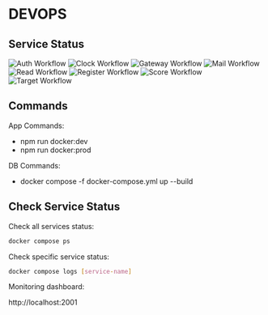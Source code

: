 # DEVOPS

## Service Status

![Auth Workflow](https://github.com/Bacio001-CCG/DEVOPS/actions/workflows/auth.yml/badge.svg)
![Clock Workflow](https://github.com/Bacio001-CCG/DEVOPS/actions/workflows/clock.yml/badge.svg)
![Gateway Workflow](https://github.com/Bacio001-CCG/DEVOPS/actions/workflows/gateway.yml/badge.svg)
![Mail Workflow](https://github.com/Bacio001-CCG/DEVOPS/actions/workflows/mail.yml/badge.svg)
![Read Workflow](https://github.com/Bacio001-CCG/DEVOPS/actions/workflows/read.yml/badge.svg)
![Register Workflow](https://github.com/Bacio001-CCG/DEVOPS/actions/workflows/register.yml/badge.svg)
![Score Workflow](https://github.com/Bacio001-CCG/DEVOPS/actions/workflows/score.yml/badge.svg)
![Target Workflow](https://github.com/Bacio001-CCG/DEVOPS/actions/workflows/target.yml/badge.svg)

## Commands

App Commands:

- npm run docker:dev
- npm run docker:prod

DB Commands:

- docker compose -f docker-compose.yml up --build

## Check Service Status

Check all services status:

```bash
docker compose ps
```

Check specific service status:

```bash
docker compose logs [service-name]
```

Monitoring dashboard:

http://localhost:2001

